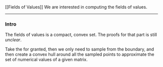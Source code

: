[[Fields of Values]]
We are interested in computing the fields of values. 

---
### **Intro**

The fields of values is a compact, convex set. The proofs for that part is still *unclear*. 

Take the for granted, then we only need to sample from the boundary, and then create a convex hull around all the sampled points to approximate the set of numerical values of a given matrix. 

